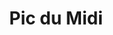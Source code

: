 ---
guid: "563d24b58a56"
title: "Pic du Midi"
latlng: "42.936872, 0.141081"
youtubeId: "0jzmOdWDpqE" 
---